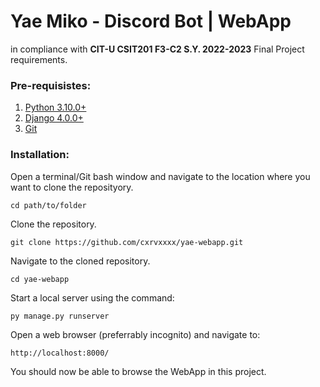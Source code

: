 # Yae Miko - Discord Bot | WebApp
in compliance with __CIT-U CSIT201 F3-C2 S.Y. 2022-2023__ Final Project requirements.

### Pre-requisistes:
1. [Python 3.10.0+](https://www.python.org/downloads/)
2. [Django 4.0.0+](https://pypi.org/project/Django/)
3. [Git](https://gitforwindows.org/)

### Installation:
Open a terminal/Git bash window and navigate to the location where you want to clone the reposityory.

    cd path/to/folder

Clone the repository.

    git clone https://github.com/cxrvxxxx/yae-webapp.git
    
Navigate to the cloned repository.

    cd yae-webapp

Start a local server using the command:

    py manage.py runserver
    
Open a web browser (preferrably incognito) and navigate to:

    http://localhost:8000/
    
You should now be able to browse the WebApp in this project.
